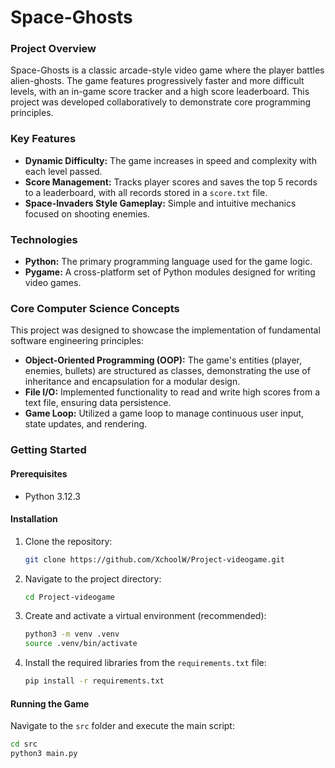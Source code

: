 # Space-Ghosts

### Project Overview

Space-Ghosts is a classic arcade-style video game where the player battles alien-ghosts. The game features progressively faster and more difficult levels, with an in-game score tracker and a high score leaderboard. This project was developed collaboratively to demonstrate core programming principles.

### Key Features

- **Dynamic Difficulty:** The game increases in speed and complexity with each level passed.
- **Score Management:** Tracks player scores and saves the top 5 records to a leaderboard, with all records stored in a `score.txt` file.
- **Space-Invaders Style Gameplay:** Simple and intuitive mechanics focused on shooting enemies.

### Technologies

- **Python:** The primary programming language used for the game logic.
- **Pygame:** A cross-platform set of Python modules designed for writing video games.

### Core Computer Science Concepts

This project was designed to showcase the implementation of fundamental software engineering principles:

- **Object-Oriented Programming (OOP):** The game's entities (player, enemies, bullets) are structured as classes, demonstrating the use of inheritance and encapsulation for a modular design.
- **File I/O:** Implemented functionality to read and write high scores from a text file, ensuring data persistence.
- **Game Loop:** Utilized a game loop to manage continuous user input, state updates, and rendering.

### Getting Started

#### Prerequisites

- Python 3.12.3

#### Installation

1. Clone the repository:

    ```bash
    git clone https://github.com/XchoolW/Project-videogame.git
    ```

2. Navigate to the project directory:

    ```bash
    cd Project-videogame
    ```

3. Create and activate a virtual environment (recommended):

    ```bash
    python3 -m venv .venv
    source .venv/bin/activate
    ```

4. Install the required libraries from the `requirements.txt` file:

    ```bash
    pip install -r requirements.txt

    ```

#### Running the Game

Navigate to the `src` folder and execute the main script:

```bash
cd src
python3 main.py
